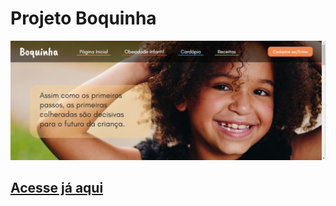 # Projeto Boquinha
![Boquinha](./ProjetoBoquinha/images/readme.jpg)
## [Acesse já aqui](http://boquinha.rf.gd/receitas.php)

